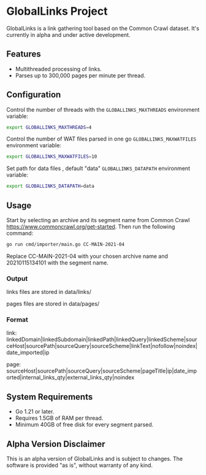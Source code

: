 # GlobalLinks Project

GlobalLinks is a link gathering tool based on the Common Crawl dataset. It's currently in alpha and under active development.

## Features

- Multithreaded processing of links.
- Parses up to 300,000 pages per minute per thread.

## Configuration

Control the number of threads with the `GLOBALLINKS_MAXTHREADS` environment variable:

```sh
export GLOBALLINKS_MAXTHREADS=4
```

Control the number of WAT files parsed in one go `GLOBALLINKS_MAXWATFILES` environment variable:

```sh
export GLOBALLINKS_MAXWATFILES=10
```

Set path for data files , default "data" `GLOBALLINKS_DATAPATH` environment variable:

```sh
export GLOBALLINKS_DATAPATH=data
```

## Usage
Start by selecting an archive and its segment name from Common Crawl https://www.commoncrawl.org/get-started. Then run the following command:

```sh
go run cmd/importer/main.go CC-MAIN-2021-04
```

Replace CC-MAIN-2021-04 with your chosen archive name and 20210115134101 with the segment name.

### Output

links files are stored in data/links/

pages files are stored in data/pages/

### Format

link: linkedDomain|linkedSubdomain|linkedPath|linkedQuery|linkedScheme|sourceHost|sourcePath|sourceQuery|sourceScheme|linkText|nofollow|noindex|date_imported|ip

page: sourceHost|sourcePath|sourceQuery|sourceScheme|pageTitle|ip|date_imported|internal_links_qty|external_links_qty|noindex


## System Requirements
- Go 1.21 or later.
- Requires 1.5GB of RAM per thread.
- Minimum 40GB of free disk for every segment parsed.

## Alpha Version Disclaimer
This is an alpha version of GlobalLinks and is subject to changes. The software is provided "as is", without warranty of any kind.

